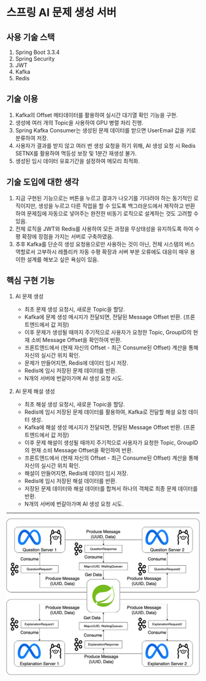 # 스프링 AI 문제 생성 서버

## 사용 기술 스택
1. Spring Boot 3.3.4
2. Spring Security
3. JWT
4. Kafka
5. Redis

## 기술 이용
1. Kafka의 Offset 메타데이터를 활용하여 실시간 대기열 확인 기능을 구현.
2. 생성에 여러 개의 Topic을 사용하여 GPU 병렬 처리 진행.
3. Spring Kafka Consumer는 생성된 문제 데이터를 받으면 UserEmail 값을 키로 분류하여 저장.
4. 사용자가 결과를 받지 않고 여러 번 생성 요청을 하기 위해, AI 생성 요청 시 Redis SETNX를 활용하여 멱등성 보장 및 1분간 재생성 불가.
5. 생성된 임시 데이터 유효기간을 설정하여 메모리 최적화.

## 기술 도입에 대한 생각
1. 지금 구현된 기능으로는 버튼을 누르고 결과가 나오기를 기다려야 하는 동기적인 로직이지만, 생성을 누르고 다른 작업을 할 수 있도록 백그라운드에서 제작하고 반환하여 문제집에 자동으로 넣어주는 완전한 비동기 로직으로 설계하는 것도 고려할 수 있음.
2. 전체 로직을 JWT와 Redis를 사용하여 모든 과정을 무상태성을 유지하도록 하여 수평 확장에 장점을 가지는 서버로 구축하였음.
3. 추후 Kafka를 단순히 생성 요청용으로만 사용하는 것이 아닌, 전체 시스템의 버스 역할로서 고부하시 레플리카 자동 수평 확장과 서버 부분 오류에도 대응이 매우 용이한 설계를 해보고 싶은 욕심이 있음.

## 핵심 구현 기능
1. AI 문제 생성
   - 최초 문제 생성 요청시, 새로운 Topic을 할당.
   - Kafka에 문제 생성 메시지가 전달되면, 전달된 Message Offset 반환. (프론트엔드에서 값 저장)
   - 이후 문제가 생성될 때까지 주기적으로 사용자가 요청한 Topic, GroupID의 현재 소비 Message Offset을 확인하여 반환.
   - 프론트엔드에서 (현재 자신의 Offset - 최근 Consume된 Offset) 계산을 통해 자신의 실시간 위치 확인.
   - 문제가 만들어지면, Redis에 데이터 임시 저장.
   - Redis에 임시 저장된 문제 데이터를 반환.
   - N개의 서버에 번갈아가며 AI 생성 요청 시도.
   
2. AI 문제 해설 생성
   - 최초 해설 생성 요청시, 새로운 Topic을 할당.
   - Redis에 임시 저장된 문제 데이터를 활용하여, Kafka로 전달할 해설 요청 데이터 생성.
   - Kafka에 해설 생성 메시지가 전달되면, 전달된 Message Offset 반환. (프론트엔드에서 값 저장)
   - 이후 문제 해설이 생성될 때까지 주기적으로 사용자가 요청한 Topic, GroupID의 현재 소비 Message Offset을 확인하여 반환.
   - 프론트엔드에서 (현재 자신의 Offset - 최근 Consume된 Offset) 계산을 통해 자신의 실시간 위치 확인.
   - 해설이 만들어지면, Redis에 데이터 임시 저장.
   - Redis에 임시 저장된 해설 데이터를 반환.
   - 저장된 문제 데이터와 해설 데이터를 합쳐서 하나의 객체로 최종 문제 데이터를 반환.
   - N개의 서버에 번갈아가며 AI 생성 요청 시도.

---

![Kafka_Diagram.png](Kafka_Diagram.png)